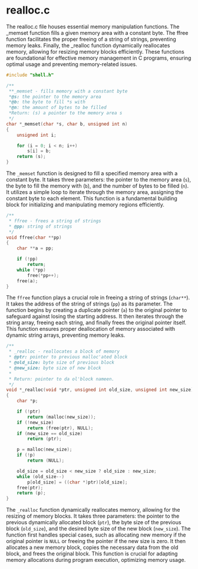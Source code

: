 # realloc.c

The realloc.c file houses essential memory manipulation functions. The _memset function fills a given memory area with a constant byte. The ffree function facilitates the proper freeing of a string of strings, preventing memory leaks. Finally, the _realloc function dynamically reallocates memory, allowing for resizing memory blocks efficiently. These functions are foundational for effective memory management in C programs, ensuring optimal usage and preventing memory-related issues.

```c
#include "shell.h"

/**
 **_memset - fills memory with a constant byte
 *@s: the pointer to the memory area
 *@b: the byte to fill *s with
 *@n: the amount of bytes to be filled
 *Return: (s) a pointer to the memory area s
 */
char *_memset(char *s, char b, unsigned int n)
{
    unsigned int i;

    for (i = 0; i < n; i++)
        s[i] = b;
    return (s);
}
```

The `_memset` function is designed to fill a specified memory area with a constant byte. It takes three parameters: the pointer to the memory area (`s`), the byte to fill the memory with (`b`), and the number of bytes to be filled (`n`). It utilizes a simple loop to iterate through the memory area, assigning the constant byte to each element. This function is a fundamental building block for initializing and manipulating memory regions efficiently.

```c
/**
 * ffree - frees a string of strings
 * @pp: string of strings
 */
void ffree(char **pp)
{
    char **a = pp;

    if (!pp)
        return;
    while (*pp)
        free(*pp++);
    free(a);
}
```

The `ffree` function plays a crucial role in freeing a string of strings (`char**`). It takes the address of the string of strings (`pp`) as its parameter. The function begins by creating a duplicate pointer (`a`) to the original pointer to safeguard against losing the starting address. It then iterates through the string array, freeing each string, and finally frees the original pointer itself. This function ensures proper deallocation of memory associated with dynamic string arrays, preventing memory leaks.

```c
/**
 * _realloc - reallocates a block of memory
 * @ptr: pointer to previous malloc'ated block
 * @old_size: byte size of previous block
 * @new_size: byte size of new block
 *
 * Return: pointer to da ol'block nameen.
 */
void *_realloc(void *ptr, unsigned int old_size, unsigned int new_size)
{
    char *p;

    if (!ptr)
        return (malloc(new_size));
    if (!new_size)
        return (free(ptr), NULL);
    if (new_size == old_size)
        return (ptr);

    p = malloc(new_size);
    if (!p)
        return (NULL);

    old_size = old_size < new_size ? old_size : new_size;
    while (old_size--)
        p[old_size] = ((char *)ptr)[old_size];
    free(ptr);
    return (p);
}
```
The `_realloc` function dynamically reallocates memory, allowing for the resizing of memory blocks. It takes three parameters: the pointer to the previous dynamically allocated block (`ptr`), the byte size of the previous block (`old_size`), and the desired byte size of the new block (`new_size`). The function first handles special cases, such as allocating new memory if the original pointer is `NULL` or freeing the pointer if the new size is zero. It then allocates a new memory block, copies the necessary data from the old block, and frees the original block. This function is crucial for adapting memory allocations during program execution, optimizing memory usage.

